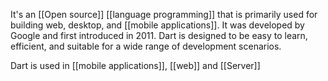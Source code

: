 
It's an [[Open source]] [[language programming]] that is primarily used for building web, desktop, and [[mobile applications]]. It was developed by Google and first introduced in 2011. Dart is designed to be easy to learn, efficient, and suitable for a wide range of development scenarios.

Dart is used in [[mobile applications]], [[web]] and [[Server]] 
